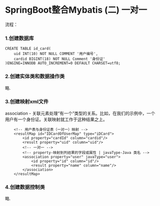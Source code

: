 # SpringBoot整合Mybatis (二) 一对一  

流程：

### 1.创建数据库
```
CREATE TABLE id_card(
	uid INT(10) NOT NULL COMMENT '用户编号',
	cardid BIGINT(18) NOT NULL Comment '身份证'
)ENGINE=INNODB AUTO_INCREMENT=0 DEFAULT CHARSET=utf8;
```

### 2.创建实体类和数据操作类
  略.
  
### 3.创建映射xml文件  
  association - 关联元素处理“有一个”类型的关系。比如，在我们的示例中，一个用户有一个身份证。关联映射就工作于这种结果之上。
```
    <!-- 用户表与身份证表（一对一）映射 -->
    <resultMap id="IDCardOfUserMap" type="iDCard">
        <id property="cardId" column="cardid"/>
        <result property="uid" column="uid"/>
        <!-- 一对一 -->
        <!-- property-映射到列结果的字段或属性 | javaType-Java 类名 -->
        <association property="user" javaType="user">
            <id property="id" column="id"/>
            <result property="name" column="name"/>
        </association>
    </resultMap>
```

### 4.创建数据控制类
  略.
